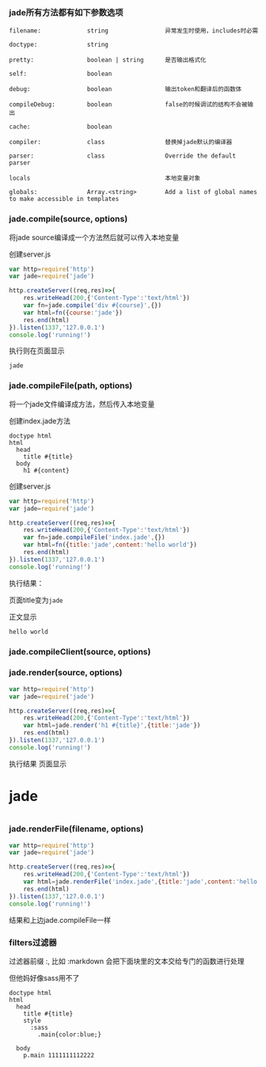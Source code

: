 <h3>jade所有方法都有如下参数选项</h3>

```
filename:             string                异常发生时使用，includes时必需

doctype:              string            

pretty:               boolean | string      是否输出格式化 
                                         
self:                 boolean         

debug:                boolean               输出token和翻译后的函数体

compileDebug:         boolean               false的时候调试的结构不会被输出

cache:                boolean      

compiler:             class                 替换掉jade默认的编译器

parser:               class                 Override the default parser

locals                                      本地变量对象

globals:              Array.<string>        Add a list of global names to make accessible in templates
```
<h3>jade.compile(source, options)</h3>
将jade <cade>source</cade>编译成一个方法然后就可以传入本地变量

创建server.js
```js
var http=require('http')
var jade=require('jade')

http.createServer((req,res)=>{
	res.writeHead(200,{'Content-Type':'text/html'})
    var fn=jade.compile('div #{course}',{})
    var html=fn({course:'jade'})
    res.end(html)
}).listen(1337,'127.0.0.1')
console.log('running!')

```
执行则在页面显示
```
jade
```
<h3>jade.compileFile(path, options)</h3>
将一个jade文件编译成方法，然后传入本地变量

创建index.jade方法
```jade
doctype html
html
  head
    title #{title}
  body
    h1 #{content}
```
创建server.js
```js
var http=require('http')
var jade=require('jade')

http.createServer((req,res)=>{
	res.writeHead(200,{'Content-Type':'text/html'})
    var fn=jade.compileFile('index.jade',{})
    var html=fn({title:'jade',content:'hello world'})
    res.end(html)
}).listen(1337,'127.0.0.1')
console.log('running!')
```
执行结果：

页面title变为<code>jade</code>

正文显示
```
hello world
```
<h3>jade.compileClient(source, options)</h3>

<h3>jade.render(source, options)</h3>

```js
var http=require('http')
var jade=require('jade')

http.createServer((req,res)=>{
	res.writeHead(200,{'Content-Type':'text/html'})
    var html=jade.render('h1 #{title}',{title:'jade'})
    res.end(html)
}).listen(1337,'127.0.0.1')
console.log('running!')
```
执行结果
页面显示
<h1>jade<h1>

<h3>jade.renderFile(filename, options)</h3>

```js
var http=require('http')
var jade=require('jade')

http.createServer((req,res)=>{
	res.writeHead(200,{'Content-Type':'text/html'})
    var html=jade.renderFile('index.jade',{title:'jade',content:'hello world',pretty:true})
    res.end(html)
}).listen(1337,'127.0.0.1')
console.log('running!')
```
结果和上边jade.compileFile一样

<h3>filters过滤器</h3>
过滤器前缀 :, 比如 :markdown 会把下面块里的文本交给专门的函数进行处理

但他妈好像sass用不了
```
doctype html
html
  head
    title #{title}
    style
      :sass
        .main{color:blue;}

  body
    p.main 1111111112222
```













